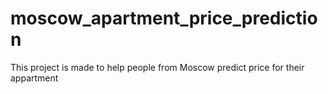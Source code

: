 # moscow_apartment_price_prediction
 This project is made to help people from Moscow predict price for their appartment
